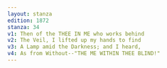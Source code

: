 ```yaml
---
layout: stanza
edition: 1872
stanza: 34
v1: Then of the THEE IN ME who works behind
v2: The Veil, I lifted up my hands to find
v3: A Lamp amid the Darkness; and I heard,
v4: As from Without--"THE ME WITHIN THEE BLIND!"
---
```


